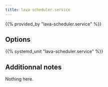 ```yaml
---
title: lava-scheduler.service
---
```


{{% provided_by "lava-scheduler.service" %}}

## Options

{{% systemd_unit "lava-scheduler.service" %}}

## Additionnal notes

Nothing here.